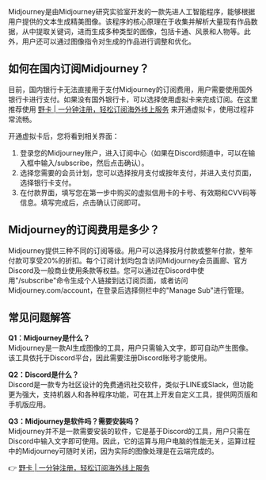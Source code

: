 Midjourney是由Midjourney研究实验室开发的一款先进人工智能程序，能够根据用户提供的文本生成精美图像。该程序的核心原理在于收集并解析大量现有作品数据，从中提取关键词，进而生成多种类型的图像，包括卡通、风景和人物等。此外，用户还可以通过图像指令对生成的作品进行调整和优化。

## 如何在国内订阅Midjourney？

目前，国内银行卡无法直接用于支付Midjourney的订阅费用，用户需要使用国外银行卡进行支付。如果没有国外银行卡，可以选择使用虚拟卡来完成订阅。在这里推荐使用 [野卡 | 一分钟注册，轻松订阅海外线上服务](https://bit.ly/bewildcard) 来开通虚拟卡，使用过程非常流畅。

开通虚拟卡后，您将看到相关界面：

1. 登录您的Midjourney账户，进入订阅中心（如果在Discord频道中，可以在输入框中输入/subscribe，然后点击确认）。
2. 选择您需要的会员计划，您可以选择按月支付或按年支付，并进入支付页面，选择银行卡支付。
3. 在付款界面，填写您在第一步中购买的虚拟信用卡的卡号、有效期和CVV码等信息。填写完成后，点击确认订阅即可。

## Midjourney的订阅费用是多少？

Midjourney提供三种不同的订阅等级。用户可以选择按月付款或整年付款，整年付款可享受20%的折扣。每个订阅计划均包含访问Midjourney会员画廊、官方Discord及一般商业使用条款等权益。您可以通过在Discord中使用"/subscribe"命令生成个人链接到达订阅页面，或者访问Midjourney.com/account，在登录后选择侧栏中的"Manage Sub"进行管理。

## 常见问题解答

**Q1：Midjourney是什么？**  
Midjourney是一款AI生成图像的工具，用户只需输入文字，即可自动产生图像。该工具依托于Discord平台，因此需要注册Discord账号才能使用。

**Q2：Discord是什么？**  
Discord是一款专为社区设计的免费通讯社交软件，类似于LINE或Slack，但功能更为强大，支持机器人和各种程序功能，可在其上开发自定义工具，提供网页版和手机版应用。

**Q3：Midjourney是软件吗？需要安装吗？**  
Midjourney并不是一款需要安装的软件，它是基于Discord的工具，用户只需在Discord中输入文字即可使用。因此，它的运算与用户电脑的性能无关，运算过程中的Midjourney可随时关闭，因为实际的图像处理是在云端完成的。

👉 [野卡 | 一分钟注册，轻松订阅海外线上服务](https://bit.ly/bewildcard)
